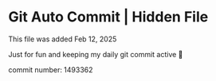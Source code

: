 # Git Auto Commit | Hidden File

This file was added Feb 12, 2025

Just for fun and keeping my daily git commit active 🤪

commit number: 1493362
